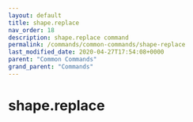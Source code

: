 ```yaml
---
layout: default
title: shape.replace 
nav_order: 18
description: shape.replace command
permalink: /commands/common-commands/shape-replace
last_modified_date: 2020-04-27T17:54:08+0000
parent: "Common Commands"
grand_parent: "Commands"
---
```


# shape.replace
